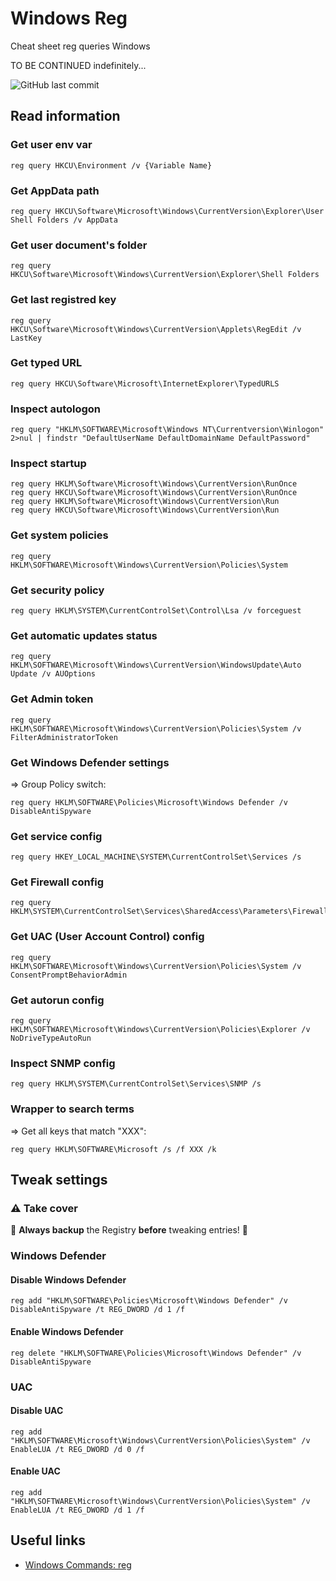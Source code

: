 #  Windows Reg

Cheat sheet reg queries Windows

TO BE CONTINUED indefinitely...

![GitHub last commit](https://img.shields.io/github/last-commit/jmau111-org/windows_reg?label=last%20update%3A)

## Read information

### Get user env var

```
reg query HKCU\Environment /v {Variable Name}
```

### Get AppData path

```
reg query HKCU\Software\Microsoft\Windows\CurrentVersion\Explorer\User Shell Folders /v AppData
```

### Get user document's folder

```
reg query HKCU\Software\Microsoft\Windows\CurrentVersion\Explorer\Shell Folders
```

### Get last registred key

```
reg query HKCU\Software\Microsoft\Windows\CurrentVersion\Applets\RegEdit /v LastKey
```

### Get typed URL

```
reg query HKCU\Software\Microsoft\InternetExplorer\TypedURLS
```

### Inspect autologon

```
reg query "HKLM\SOFTWARE\Microsoft\Windows NT\Currentversion\Winlogon" 2>nul | findstr "DefaultUserName DefaultDomainName DefaultPassword"
```

### Inspect startup

```
reg query HKLM\Software\Microsoft\Windows\CurrentVersion\RunOnce
reg query HKCU\Software\Microsoft\Windows\CurrentVersion\RunOnce
reg query HKLM\Software\Microsoft\Windows\CurrentVersion\Run
reg query HKCU\Software\Microsoft\Windows\CurrentVersion\Run
```

### Get system policies

```
reg query HKLM\SOFTWARE\Microsoft\Windows\CurrentVersion\Policies\System
```

### Get security policy

```
reg query HKLM\SYSTEM\CurrentControlSet\Control\Lsa /v forceguest
```

### Get automatic updates status

```
reg query HKLM\SOFTWARE\Microsoft\Windows\CurrentVersion\WindowsUpdate\Auto Update /v AUOptions
```

### Get Admin token

```
reg query HKLM\SOFTWARE\Microsoft\Windows\CurrentVersion\Policies\System /v FilterAdministratorToken
```

### Get Windows Defender settings 

=> Group Policy switch:

```
reg query HKLM\SOFTWARE\Policies\Microsoft\Windows Defender /v DisableAntiSpyware
```

### Get service config

```
reg query HKEY_LOCAL_MACHINE\SYSTEM\CurrentControlSet\Services /s
```

### Get Firewall config

```
reg query HKLM\SYSTEM\CurrentControlSet\Services\SharedAccess\Parameters\FirewallPolicy
```

### Get UAC (User Account Control) config

```
reg query HKLM\SOFTWARE\Microsoft\Windows\CurrentVersion\Policies\System /v ConsentPromptBehaviorAdmin
```

### Get autorun config

```
reg query HKLM\SOFTWARE\Microsoft\Windows\CurrentVersion\Policies\Explorer /v NoDriveTypeAutoRun
```

### Inspect SNMP config

```
reg query HKLM\SYSTEM\CurrentControlSet\Services\SNMP /s
```

### Wrapper to search terms

=> Get all keys that match "XXX":

```
reg query HKLM\SOFTWARE\Microsoft /s /f XXX /k
```

## Tweak settings

### ⚠️ Take cover

🚨 **Always backup** the Registry **before** tweaking entries! 🚨

### Windows Defender

#### Disable Windows Defender

```
reg add "HKLM\SOFTWARE\Policies\Microsoft\Windows Defender" /v DisableAntiSpyware /t REG_DWORD /d 1 /f
```

#### Enable Windows Defender

```
reg delete "HKLM\SOFTWARE\Policies\Microsoft\Windows Defender" /v DisableAntiSpyware
```

### UAC

#### Disable UAC

```
reg add "HKLM\SOFTWARE\Microsoft\Windows\CurrentVersion\Policies\System" /v EnableLUA /t REG_DWORD /d 0 /f
```

#### Enable UAC

```
reg add "HKLM\SOFTWARE\Microsoft\Windows\CurrentVersion\Policies\System" /v EnableLUA /t REG_DWORD /d 1 /f
```

## Useful links

* [Windows Commands: reg](https://learn.microsoft.com/en-us/windows-server/administration/windows-commands/reg)
